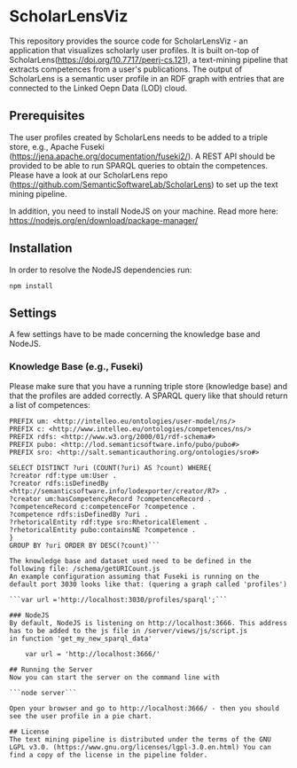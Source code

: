 # ScholarLensViz
This repository provides the source code for ScholarLensViz - an application that visualizes scholarly user profiles. 
It is built on-top of ScholarLens(https://doi.org/10.7717/peerj-cs.121), a text-mining pipeline that extracts competences from a user's publications. The output of ScholarLens is a semantic user profile in an RDF graph with entries that are connected to the Linked Oepn Data (LOD) cloud. 

## Prerequisites
The user profiles created by ScholarLens needs to be added to a triple store, e.g., Apache Fuseki (https://jena.apache.org/documentation/fuseki2/). A REST API should be provided to be able to run SPARQL queries to obtain the competences.
Please have a look at our ScholarLens repo (https://github.com/SemanticSoftwareLab/ScholarLens) to set up the text mining pipeline.

In addition, you need to install NodeJS on your machine. Read more here: https://nodejs.org/en/download/package-manager/

## Installation
In order to resolve the NodeJS dependencies run:

```npm install```

## Settings
A few settings have to be made concerning the knowledge base and NodeJS.

### Knowledge Base (e.g., Fuseki)
Please make sure that you have a running triple store (knowledge base) and that the profiles are added correctly. A SPARQL query like that should return a list of competences:

```PREFIX rdf: <http://www.w3.org/1999/02/22-rdf-syntax-ns#>
PREFIX um: <http://intelleo.eu/ontologies/user-model/ns/>
PREFIX c: <http://www.intelleo.eu/ontologies/competences/ns/>
PREFIX rdfs: <http://www.w3.org/2000/01/rdf-schema#>
PREFIX pubo: <http://lod.semanticsoftware.info/pubo/pubo#>
PREFIX sro: <http://salt.semanticauthoring.org/ontologies/sro#>

SELECT DISTINCT ?uri (COUNT(?uri) AS ?count) WHERE{
?creator rdf:type um:User .
?creator rdfs:isDefinedBy <http://semanticsoftware.info/lodexporter/creator/R7> .
?creator um:hasCompetencyRecord ?competenceRecord .
?competenceRecord c:competenceFor ?competence .
?competence rdfs:isDefinedBy ?uri .
?rhetoricalEntity rdf:type sro:RhetoricalElement .
?rhetoricalEntity pubo:containsNE ?competence .
} 
GROUP BY ?uri ORDER BY DESC(?count)```

The knowledge base and dataset used need to be defined in the following file: /schema/getURICount.js
An example configuration assuming that Fuseki is running on the default port 3030 looks like that: (quering a graph called 'profiles')

```var url ='http://localhost:3030/profiles/sparql';```

### NodeJS
By default, NodeJS is listening on http://localhost:3666. This address has to be added to the js file in /server/views/js/script.js
in function 'get_my_new_sparql_data'

	var url = 'http://localhost:3666/'

## Running the Server
Now you can start the server on the command line with

```node server```

Open your browser and go to http://localhost:3666/ - then you should see the user profile in a pie chart.

## License
The text mining pipeline is distributed under the terms of the GNU LGPL v3.0. (https://www.gnu.org/licenses/lgpl-3.0.en.html) You can find a copy of the license in the pipeline folder.

